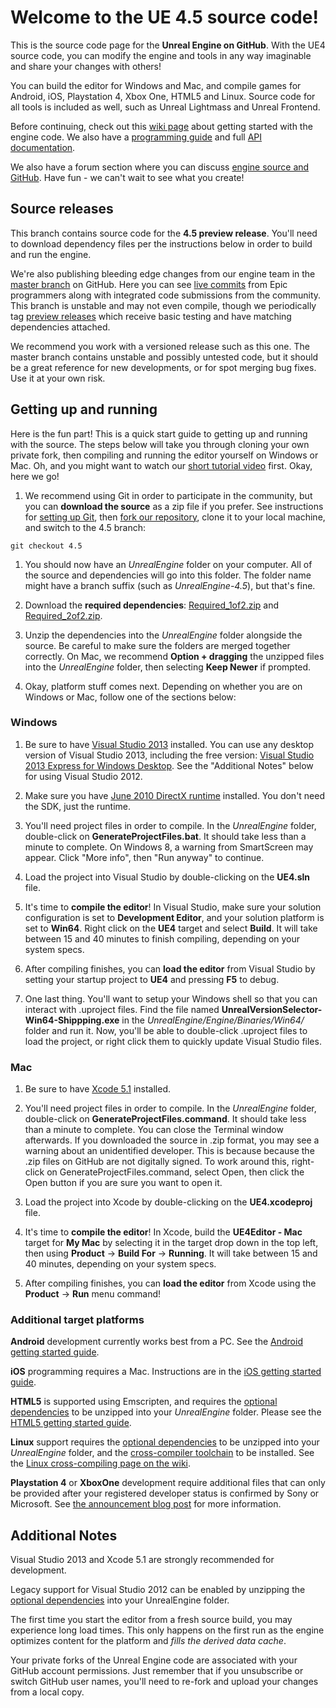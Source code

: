 Welcome to the UE 4.5 source code!
==================================

This is the source code page for the **Unreal Engine on GitHub**.  With the UE4 source code, you can modify the
engine and tools in any way imaginable and share your changes with others!

You can build the editor for Windows and Mac, and compile games for Android, iOS, Playstation 4, Xbox
One, HTML5 and Linux.  Source code for all tools is included as well, such as Unreal Lightmass and Unreal Frontend.

Before continuing, check out this [wiki page](https://wiki.unrealengine.com/GitHub_Setup) about getting started
with the engine code.  We also have a [programming guide](https://docs.unrealengine.com/latest/INT/Programming/index.html) and
full [API documentation](https://docs.unrealengine.com/latest/INT/API/index.html).

We also have a forum section where you can discuss [engine source and GitHub](https://forums.unrealengine.com/forumdisplay.php?1-Development-Discussion).
Have fun - we can't wait to see what you create!

Source releases
---------------

This branch contains source code for the **4.5 preview release**.  You'll need to download dependency files per the instructions below in order to build and run the engine.

We're also publishing bleeding edge changes from our engine team in the [master branch](https://github.com/EpicGames/UnrealEngine/tree/master) on GitHub.  Here you can 
see [live commits](https://github.com/EpicGames/UnrealEngine/commits/master) from Epic programmers along with integrated code submissions from the community.  This branch is 
unstable and may not even compile, though we periodically tag [preview releases](https://github.com/EpicGames/UnrealEngine/releases/tag/latest-preview) which
receive basic testing and have matching dependencies attached.

We recommend you work with a versioned release such as this one.  The master branch contains unstable and possibly untested code,
but it should be a great reference for new developments, or for spot merging bug fixes.  Use it at your own risk.  




Getting up and running
----------------------

Here is the fun part!  This is a quick start guide to getting up and running with the source.  The steps below will take you through cloning your own private fork, then compiling and 
running the editor yourself on Windows or Mac.  Oh, and you might want to watch our [short tutorial video](http://youtu.be/usjlNHPn-jo)
first.  Okay, here we go!

1. We recommend using Git in order to participate in the community, but you can **download the source** as a zip file if you prefer. See instructions for 
   [setting up Git](http://help.github.com/articles/set-up-git), then [fork our repository](https://help.github.com/articles/fork-a-repo), clone it to your local 
   machine, and switch to the 4.5 branch:
   
```
git checkout 4.5
```	
   
1. You should now have an _UnrealEngine_ folder on your computer.  All of the source and dependencies will go into this folder.  The folder name might 
   have a branch suffix (such as _UnrealEngine-4.5_), but that's fine.

1. Download the **required dependencies**:
   [Required_1of2.zip](https://github.com/EpicGames/UnrealEngine/releases/download/4.5.0-preview/Required_1of2.zip) and
   [Required_2of2.zip](https://github.com/EpicGames/UnrealEngine/releases/download/4.5.0-preview/Required_2of2.zip).

1. Unzip the dependencies into the _UnrealEngine_ folder alongside the source.  Be careful to make sure the folders are merged together 
   correctly.  On Mac, we recommend **Option + dragging** the unzipped files into the _UnrealEngine_ folder, then selecting **Keep Newer** if prompted.

1. Okay, platform stuff comes next.  Depending on whether you are on Windows or Mac, follow one of the sections below:


### Windows

1. Be sure to have [Visual Studio 2013](http://www.microsoft.com/en-us/download/details.aspx?id=40787) installed.  You can use any 
   desktop version of Visual Studio 2013, including the free version:  [Visual Studio 2013 Express for Windows Desktop](http://www.microsoft.com/en-us/download/details.aspx?id=40787).
   See the "Additional Notes" below for using Visual Studio 2012.

1. Make sure you have [June 2010 DirectX runtime](http://www.microsoft.com/en-us/download/details.aspx?id=8109) installed.  You don't need the SDK, just the runtime.

1. You'll need project files in order to compile.  In the _UnrealEngine_ folder, double-click on **GenerateProjectFiles.bat**.  It should take less than a minute to complete.  On Windows 8, a warning from SmartScreen may appear.  Click "More info", then "Run anyway" to continue.

1. Load the project into Visual Studio by double-clicking on the **UE4.sln** file.

1. It's time to **compile the editor**!  In Visual Studio, make sure your solution configuration is set to **Development Editor**, and your solution 
   platform is set to **Win64**.  Right click on the **UE4** target and select **Build**.  It will take between 15 and 40 minutes to finish compiling,
   depending on your system specs.

1. After compiling finishes, you can **load the editor** from Visual Studio by setting your startup project to **UE4** and pressing **F5** to debug.

1. One last thing.  You'll want to setup your Windows shell so that you can interact with .uproject files.  Find the file named **UnrealVersionSelector-Win64-Shippping.exe** in 
   the _UnrealEngine/Engine/Binaries/Win64/_ folder and run it.  Now, you'll be able to double-click .uproject files to load the project, or right click them to quickly update Visual Studio files.         



### Mac

1. Be sure to have [Xcode 5.1](https://itunes.apple.com/us/app/xcode/id497799835) installed.

1. You'll need project files in order to compile.  In the _UnrealEngine_ folder, double-click on **GenerateProjectFiles.command**.  It should take less than a minute to complete.  You can close the Terminal window afterwards.  If you downloaded the source in .zip format, you may see a warning about an unidentified developer.  This is because because the .zip files on GitHub are not digitally signed.  To work around this, right-click on GenerateProjectFiles.command, select Open, then click the Open button if you are sure you want to open it.

1. Load the project into Xcode by double-clicking on the **UE4.xcodeproj** file.

1. It's time to **compile the editor**!  In Xcode, build the **UE4Editor - Mac** target for **My Mac** by selecting it in the target drop down
   in the top left, then using **Product** -> **Build For** -> **Running**.  It will take between 15 and 40 minutes, depending on your system specs.

1. After compiling finishes, you can **load the editor** from Xcode using the **Product** -> **Run** menu command!



### Additional target platforms

**Android** development currently works best from a PC. See the [Android getting started guide](https://docs.unrealengine.com/latest/INT/Platforms/Android/GettingStarted/).

**iOS** programming requires a Mac. Instructions are in the [iOS getting started guide](https://docs.unrealengine.com/latest/INT/Platforms/iOS/GettingStarted/index.html).

**HTML5** is supported using Emscripten, and requires the [optional dependencies](https://github.com/EpicGames/UnrealEngine/releases/download/4.5.0-preview/Optional.zip) to be unzipped into your _UnrealEngine_ folder. Please see the [HTML5 getting started guide](https://docs.unrealengine.com/latest/INT/Platforms/HTML5/GettingStarted/index.html).

**Linux** support requires the [optional dependencies](https://github.com/EpicGames/UnrealEngine/releases/download/4.5.0-preview/Optional.zip) to be unzipped into your _UnrealEngine_ folder, and the [cross-compiler toolchain](http://cdn.unrealengine.com/qfe/v3_clang-3.3_ld-2.24_glibc-2.12.2.zip) to be installed. See the [Linux cross-compiling page on the wiki](https://wiki.unrealengine.com/Compiling_For_Linux).

**Playstation 4** or **XboxOne** development require additional files that can only be provided after your registered developer status is confirmed by Sony or Microsoft. See [the announcement blog post](https://www.unrealengine.com/blog/playstation-4-and-xbox-one-now-supported) for more information.



Additional Notes
----------------

Visual Studio 2013 and Xcode 5.1 are strongly recommended for development.

Legacy support for Visual Studio 2012 can be enabled by unzipping the [optional dependencies](https://github.com/EpicGames/UnrealEngine/releases/download/4.5.0-preview/Optional.zip) into your UnrealEngine folder.

The first time you start the editor from a fresh source build, you may experience long load times.  This only happens on the first 
run as the engine optimizes content for the platform and _fills the derived data cache_.

Your private forks of the Unreal Engine code are associated with your GitHub account permissions.  Just remember
that if you unsubscribe or switch GitHub user names, you'll need to re-fork and upload your changes from a local copy. 